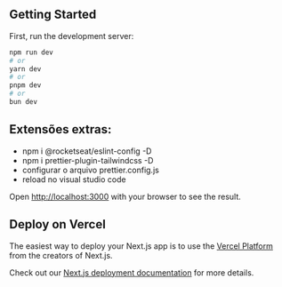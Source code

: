 ## Getting Started

First, run the development server:

```bash
npm run dev
# or
yarn dev
# or
pnpm dev
# or
bun dev
```

## Extensões extras:
- npm i @rocketseat/eslint-config -D
- npm i prettier-plugin-tailwindcss -D
- configurar o arquivo prettier.config.js
- reload no visual studio code

Open [http://localhost:3000](http://localhost:3000) with your browser to see the result.


## Deploy on Vercel

The easiest way to deploy your Next.js app is to use the [Vercel Platform](https://vercel.com/new?utm_medium=default-template&filter=next.js&utm_source=create-next-app&utm_campaign=create-next-app-readme) from the creators of Next.js.

Check out our [Next.js deployment documentation](https://nextjs.org/docs/deployment) for more details.
